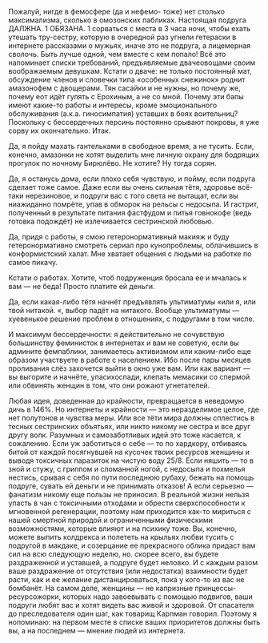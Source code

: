 Пожалуй, нигде в фемосфере (да и нефемо- тоже) нет столько максимализма, сколько в омозонских пабликах. Настоящая подруга ДАЛЖНА. 1 ОБЯЗАНА. 1 сорваться с места в 3 часа ночи, чтобы ехать утешать тру-сестру, которую в очередной раз угнели гетераски в интернете рассказами о мужьях, иначе это не подруга, а лицемерная сволочь. Быть лучше одной, чем вместе с кем попало! Всё это напоминает списки требований, предъявляемые двачеовощами своим воображаемым девушкам. Кстати о дваче: не только постоянный мат, обсуждение членов и словечки типа «особенных снежинок» роднит амазонофем с двощерами. Тян сасайки и не нужны, но почему же, почему еот идёт гулять с Ерохиным, а не со мной. Почему эти бапы имеют какие-то работы и интересы, кроме эмоционального обслуживания (а.к.а. гиносимпатия) уставших в боях воительниц? Поскольку с бессердечных персинь постоянно срывают покровы, я уже сорву их окончательно. Итак.

Да, я пойду махать гантельками в свободное время, а не тусить. Если, конечно, амазонки не хотят выделить мне личную охрану для бодрящих прогулок по ночному Бирюлёво. Не хотите? Ну тогда сорян.

Да, я останусь дома, если плохо себя чувствую, и пойму, если подруга сделает тоже самое. Даже если вы очень сильная тётя, здоровье всё-таки нерезиновое, и подруги вас с того света не вытащат, если вы ниажиданно помрёте, упав в обморок на рельсы с недосыпа. И гастрит, полученный в результате питания фастфудом и питья говнокофе (ведь готовка подождёт) не излечивается сестринской любовью.

Да, придя с работы, я смою гетеронормативный макияж и буду гетеронормативно смотреть сериал про кунопроблемы, облачившись в конформистский халат. Мне хватает общения с людьми на работке по самое пикачу.

Кстати о работах. Хотите, чтоб подруженция бросала ее и мчалась к вам — не беда! Просто платите ей деньги.

Да, если какая-либо тётя начнёт предъявлять ультиматумы «или я, или твой нитакой. «, выбор падёт на нитакого. Вообще ультиматумы — хуевенькое решение проблем в отношениях, с подругами в том числе.

И максимум бессердечности: я действительно не сочувствую большинству феминисток в интернетах и вам не советую, если вы админите фемпаблики, занимаетесь активизмом или каким-либо еще образом участвуете в работе с населением. Ибо после пары месяцев проливания слёз захочется выйти в окно уже вам. Или как вариант — вы выгорите и начнёте, упасихоспади, клепать мемасики со спермой или обвинять женщин в том, что они рожают угнетателей.

Любая идея, доведенная до крайности, превращается в неведомую дичь в 146%. Но интернеты и крайности — это неразделимое целое, где нет полутонов и чувства меры. Или все тёти мира должны сплестись в тесных сестринских объятьях, или никто никому не сестра и все друг другу волк. Разумных и самозаботливых идей это тоже касается, к сожалению. Если уж заботиться о себе — то по хардкору, отбиваясь битой от каждой посягнувшей на кусочек твоих ресурсов женщины и выводя токсичных паразиток на чистую воду 25/8. Если няшить — то в зной и стужу, с гриппом и сломанной ногой, с недосыпа и похмелья нестись, срывая с себя по пути последнюю рубаху, бежать на помощь подруге, сувать ей деньги и не принимать отказов! А если серьезно — фанатизм никому еще пользы не приносил. В реальной жизни нельзя упасть в чан с токсичными отходами и обрести сверхспособности к мгновенной регенерации, поэтому нам приходится как-то мириться с нашей смертной природой и ограниченными физическими возможностями, которые влияют и на психику тоже. Вы, конечно, можете выпить колдрекса и полететь на крыльях любви тусить с подругой в макдаке, и созерцание ее прекрасного облика придаст вам сил на всю следующую неделю, но. скорее всего, вы будете раздраженной и уставшей, а подруге будет неловко. И с каждым разом ваше раздражение от отсутствия (или недостатка) взаимности будет расти, как и ее желание дистанцироваться, пока у кого-то из вас не бомбанёт. На самом деле, женщины — не капризные принцессы-ресурсожорки, которых надо завоевывать с помощью подвигов, ваши подруги любят вас и хотят видеть вас живой и здоровой. От спасателя до преследователя один шаг, как товарищ Карпман говорил. Поэтому я нопоминаю: на первом месте в списке ваших приоритетов должны быть вы, а на последнем — мнение людей из интернета.